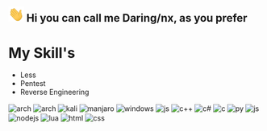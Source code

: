 <h2><img src="https://raw.githubusercontent.com/ABSphreak/ABSphreak/master/gifs/Hi.gif" height="30px"> Hi you can call me Daring/nx, as you prefer</h2>



# My Skill's
  - Less
  - Pentest
  - Reverse Engineering
  <img align="center" alt="arch" src="https://img.shields.io/badge/WebStorm-000000?style=for-the-badge&logo=WebStorm&logoColor=white" />
  <img align="center" alt="arch" src="https://img.shields.io/badge/Arch_Linux-1793D1?style=for-the-badge&logo=arch-linux&logoColor=white" />
  <img align="center" alt="kali" src="https://img.shields.io/badge/Kali_Linux-557C94?style=for-the-badge&logo=kali-linux&logoColor=white" />
  <img align="center" alt="manjaro" src="https://img.shields.io/badge/manjaro-35BF5C?style=for-the-badge&logo=manjaro&logoColor=white" />
  <img align="center" alt="windows" src="https://img.shields.io/badge/Windows-0078D6?style=for-the-badge&logo=windows&logoColor=white" />
  <img align="center" alt="js" src="https://img.shields.io/badge/Ubuntu-E95420?style=for-the-badge&logo=ubuntu&logoColor=white" />
  <img align="center" alt="c++" src="https://img.shields.io/badge/C%2B%2B-00599C?style=for-the-badge&logo=c%2B%2B&logoColor=white" />
  <img align="center" alt="c#" src="https://img.shields.io/badge/C%23-239120?style=for-the-badge&logo=c-sharp&logoColor=white" />
  <img align="center" alt="c" src="https://img.shields.io/badge/C-00599C?style=for-the-badge&logo=c&logoColor=white" />
  <img align="center" alt="py" src="https://img.shields.io/badge/Python-3776AB?style=for-the-badge&logo=python&logoColor=white" />
  <img align="center" alt="js" src="https://img.shields.io/badge/JavaScript-323330?style=for-the-badge&logo=javascript&logoColor=F7DF1E" />
  <img align="center" alt="nodejs" src="https://img.shields.io/badge/Node.js-43853D?style=for-the-badge&logo=node.js&logoColor=white" />
  <img align="center" alt="lua" src="https://img.shields.io/badge/Lua-2C2D72?style=for-the-badge&logo=lua&logoColor=white" />
  <img align="center" alt="html" src="https://img.shields.io/badge/HTML-239120?style=for-the-badge&logo=html5&logoColor=white" />
  <img align="center" alt="css" src="https://img.shields.io/badge/CSS-239120?&style=for-the-badge&logo=css3&logoColor=white" />

  
## 
